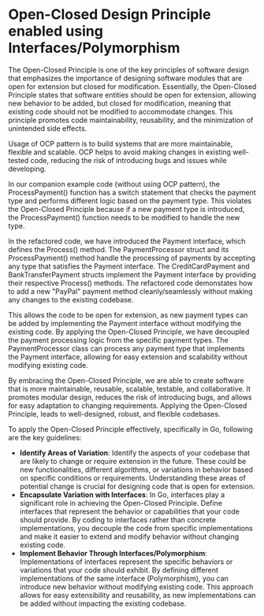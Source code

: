 # Open-Closed Design Principle enabled using Interfaces/Polymorphism
The Open-Closed Principle is one of the key principles of software design that emphasizes the importance of designing software modules that are open for extension but closed for modification. Essentially, the Open-Closed Principle states that software entities should be open for extension, allowing new behavior to be added, but closed for modification, meaning that existing code should not be modified to accommodate changes. This principle promotes code maintainability, reusability, and the minimization of unintended side effects.

Usage of OCP pattern is to build systems that are more maintainable, flexible and scalable. OCP helps to avoid making changes in existing well-tested code, reducing the risk of introducing bugs and issues while developing.

In our companion example code (without using OCP pattern), the ProcessPayment() function has a switch statement that checks the payment type and performs different logic based on the payment type. This violates the Open-Closed Principle because if a new payment type is introduced, the ProcessPayment() function needs to be modified to handle the new type.

In the refactored code, we have introduced the Payment interface, which defines the Process() method. The PaymentProcessor struct and its ProcessPayment() method handle the processing of payments by accepting any type that satisfies the Payment interface. The CreditCardPayment and BankTransferPayment structs implement the Payment interface by providing their respective Process() methods. The refactored code demonstates how to add a new "PayPal" payment method cleanly/seamlessly without making any changes to the existing codebase.

This allows the code to be open for extension, as new payment types can be added by implementing the Payment interface without modifying the existing code. By applying the Open-Closed Principle, we have decoupled the payment processing logic from the specific payment types. The PaymentProcessor class can process any payment type that implements the Payment interface, allowing for easy extension and scalability without modifying existing code.

By embracing the Open-Closed Principle, we are able to create software that is more maintainable, reusable, scalable, testable, and collaborative. It promotes modular design, reduces the risk of introducing bugs, and allows for easy adaptation to changing requirements. Applying the Open-Closed Principle, leads to well-designed, robust, and flexible codebases.

To apply the Open-Closed Principle effectively, specifically in Go, following are the key guidelines:
-  **Identify Areas of Variation**: Identify the aspects of your codebase that are likely to change or require extension in the future. These could be new functionalities, different algorithms, or variations in behavior based on specific conditions or requirements. Understanding these areas of potential change is crucial for designing code that is open for extension.
-  **Encapsulate Variation with Interfaces**: In Go, interfaces play a significant role in achieving the Open-Closed Principle. Define interfaces that represent the behavior or capabilities that your code should provide. By coding to interfaces rather than concrete implementations, you decouple the code from specific implementations and make it easier to extend and modify behavior without changing existing code.
-  **Implement Behavior Through Interfaces/Polymorphism**: Implementations of interfaces represent the specific behaviors or variations that your code should exhibit. By defining different implementations of the same interface (Polymorphism), you can introduce new behavior without modifying existing code. This approach allows for easy extensibility and reusability, as new implementations can be added without impacting the existing codebase.